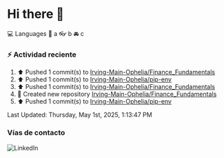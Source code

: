 # Hi there 👋

:computer: Languages
:pencil: a
:eyeglasses: b
:oncoming_automobile: c

### :zap: Actividad reciente
<!--RECENT_ACTIVITY:start-->
1. ⬆️ Pushed 1 commit(s) to [Irving-Main-Ophelia/Finance_Fundamentals](https://github.com/Irving-Main-Ophelia/Finance_Fundamentals)<br>
2. ⬆️ Pushed 1 commit(s) to [Irving-Main-Ophelia/pip-env](https://github.com/Irving-Main-Ophelia/pip-env)<br>
3. ⬆️ Pushed 1 commit(s) to [Irving-Main-Ophelia/Finance_Fundamentals](https://github.com/Irving-Main-Ophelia/Finance_Fundamentals)<br>
4. 📔 Created new repository [Irving-Main-Ophelia/Finance_Fundamentals](https://github.com/Irving-Main-Ophelia/Finance_Fundamentals)<br>
5. ⬆️ Pushed 1 commit(s) to [Irving-Main-Ophelia/pip-env](https://github.com/Irving-Main-Ophelia/pip-env)<br>
<!--RECENT_ACTIVITY:end-->
<!--RECENT_ACTIVITY:last_update-->
Last Updated: Thursday, May 1st, 2025, 1:13:47 PM
<!--RECENT_ACTIVITY:last_update_end-->

### Vías de contacto

![LinkedIn](https://www.linkedin.com/in/irving-hernández-226846205/)
